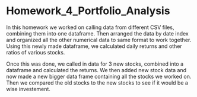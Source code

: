 # Homework_4_Portfolio_Analysis

In this homework we worked on calling data from different CSV files, combining them into one dataframe. Then arranged the data by date index and organized all the other numerical data to same format to work together. Using this newly made dataframe, we calculated daily returns and other ratios of various stocks.

Once this was done, we called in data for 3 new stocks, combined into a dataframe and calculated the returns. We then added new stock data and now made a new bigger data frame containing all the stocks we worked on. Then we compared the old stocks to the new stocks to see if it would be a wise investement.
